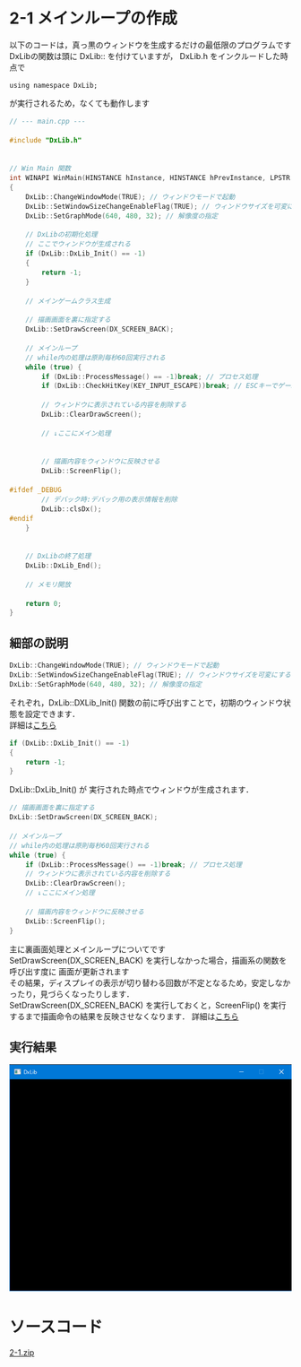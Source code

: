 # 2-1 メインループの作成
以下のコードは，真っ黒のウィンドウを生成するだけの最低限のプログラムです  
DxLibの関数は頭に DxLib:: を付けていますが， DxLib.h をインクルードした時点で  

    using namespace DxLib;  

が実行されるため，なくても動作します

``` cpp
// --- main.cpp ---

#include "DxLib.h"


// Win Main 関数
int WINAPI WinMain(HINSTANCE hInstance, HINSTANCE hPrevInstance, LPSTR lpCmdLine, int nCmdShow)
{
	DxLib::ChangeWindowMode(TRUE); // ウィンドウモードで起動
	DxLib::SetWindowSizeChangeEnableFlag(TRUE); // ウィンドウサイズを可変にする
	DxLib::SetGraphMode(640, 480, 32); // 解像度の指定

	// DxLibの初期化処理
	// ここでウィンドウが生成される
	if (DxLib::DxLib_Init() == -1)
	{
		return -1;
	}

	// メインゲームクラス生成

	// 描画画面を裏に指定する
	DxLib::SetDrawScreen(DX_SCREEN_BACK);

	// メインループ 
	// while内の処理は原則毎秒60回実行される
	while (true) {
		if (DxLib::ProcessMessage() == -1)break; // プロセス処理
		if (DxLib::CheckHitKey(KEY_INPUT_ESCAPE))break; // ESCキーでゲーム終了

		// ウィンドウに表示されている内容を削除する
		DxLib::ClearDrawScreen();

		// ↓ここにメイン処理 
		

		// 描画内容をウィンドウに反映させる
		DxLib::ScreenFlip();

#ifdef _DEBUG
		// デバック時:デバック用の表示情報を削除
		DxLib::clsDx();
#endif
	}


	// DxLibの終了処理
	DxLib::DxLib_End();

	// メモリ開放

	return 0;
}
```

## 細部の説明
``` cpp
DxLib::ChangeWindowMode(TRUE); // ウィンドウモードで起動
DxLib::SetWindowSizeChangeEnableFlag(TRUE); // ウィンドウサイズを可変にする
DxLib::SetGraphMode(640, 480, 32); // 解像度の指定
```

それぞれ，DxLib::DXLib\_Init() 関数の前に呼び出すことで，初期のウィンドウ状態を設定できます．  
詳細は[こちら](http://dxlib.o.oo7.jp/dxtec.html#M7)

``` cpp
if (DxLib::DxLib_Init() == -1)
{
	return -1;
}
```

DxLib::DxLib\_Init() が 実行された時点でウィンドウが生成されます．

``` cpp
// 描画画面を裏に指定する
DxLib::SetDrawScreen(DX_SCREEN_BACK);

// メインループ 
// while内の処理は原則毎秒60回実行される
while (true) {
	if (DxLib::ProcessMessage() == -1)break; // プロセス処理
	// ウィンドウに表示されている内容を削除する
	DxLib::ClearDrawScreen();
	// ↓ここにメイン処理 
	
	// 描画内容をウィンドウに反映させる
	DxLib::ScreenFlip();
}
```

主に裏画面処理とメインループについてです  
SetDrawScreen(DX\_SCREEN\_BACK) を実行しなかった場合，描画系の関数を呼び出す度に
画面が更新されます  
その結果，ディスプレイの表示が切り替わる回数が不定となるため，安定しなかったり，見づらくなったりします．  
SetDrawScreen(DX\_SCREEN\_BACK) を実行しておくと，ScreenFlip() を実行するまで描画命令の結果を反映させなくなります．
詳細は[こちら](http://dxlib.o.oo7.jp/dxtec.html#M5)


## 実行結果
![2-1 実行結果](2-1/cap01.png)
  
# ソースコード
[2-1.zip](../../../raw/master/chapter2/src/2-1.zip)
